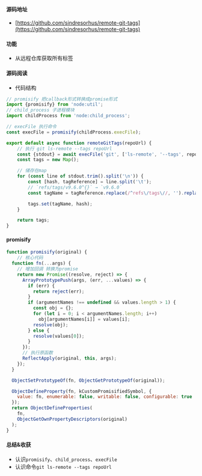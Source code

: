 #### 源码地址

- [https://github.com/sindresorhus/remote-git-tags](https://github.com/sindresorhus/remote-git-tags)

#### 功能

- 从远程仓库获取所有标签

#### 源码阅读

- 代码结构

```javascript
// promisify 把callback形式转换成promise形式
import {promisify} from 'node:util';
// child_process 子进程模块
import childProcess from 'node:child_process';

// execFile 执行命令
const execFile = promisify(childProcess.execFile);

export default async function remoteGitTags(repoUrl) {
	// 执行 git ls-remote --tags repoUrl
	const {stdout} = await execFile('git', ['ls-remote', '--tags', repoUrl]);
	const tags = new Map();

	// 储存在map
	for (const line of stdout.trim().split('\n')) {
		const [hash, tagReference] = line.split('\t');
		// `refs/tags/v9.6.0^{}` → `v9.6.0`
		const tagName = tagReference.replace(/^refs\/tags\//, '').replace(/\^{}$/, '');

		tags.set(tagName, hash);
	}

	return tags;
}
```

#### promisify
```js
function promisify(original) {
	// 核心代码
  function fn(...args) {
  	// 增加回调 转换为promise
    return new Promise((resolve, reject) => {
      ArrayPrototypePush(args, (err, ...values) => {
        if (err) {
          return reject(err);
        }
        if (argumentNames !== undefined && values.length > 1) {
          const obj = {};
          for (let i = 0; i < argumentNames.length; i++)
            obj[argumentNames[i]] = values[i];
          resolve(obj);
        } else {
          resolve(values[0]);
        }
      });
      // 执行原函数
      ReflectApply(original, this, args);
    });
  }

  ObjectSetPrototypeOf(fn, ObjectGetPrototypeOf(original));

  ObjectDefineProperty(fn, kCustomPromisifiedSymbol, {
    value: fn, enumerable: false, writable: false, configurable: true
  });
  return ObjectDefineProperties(
    fn,
    ObjectGetOwnPropertyDescriptors(original)
  );
}
```

#### 总结&收获

- 认识`promisify`、`child_process`、`execFile`
- 认识命令`git ls-remote --tags repoUrl`


